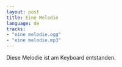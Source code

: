 ```yaml
---
layout: post
title: Eine Melodie
language: de
tracks:
- "eine melodie.ogg"
- "eine melodie.mp3"
---
```


Diese Melodie ist am Keyboard entstanden.